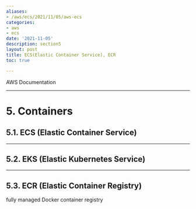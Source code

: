 ```yaml
---
aliases:
- /aws/ecs/2021/11/05/aws-ecs
categories:
- aws
- ecs
date: '2021-11-05'
description: section5
layout: post
title: ECS(Elastic Container Service), ECR
toc: true

---
```


AWS Documentation

---

# 5. Containers

## 5.1. ECS (Elastic Container Service) 





---

## 5.2. EKS (Elastic Kubernetes Service) 



---

## 5.3. ECR (Elastic Container Registry) 
fully managed Docker container registry  
